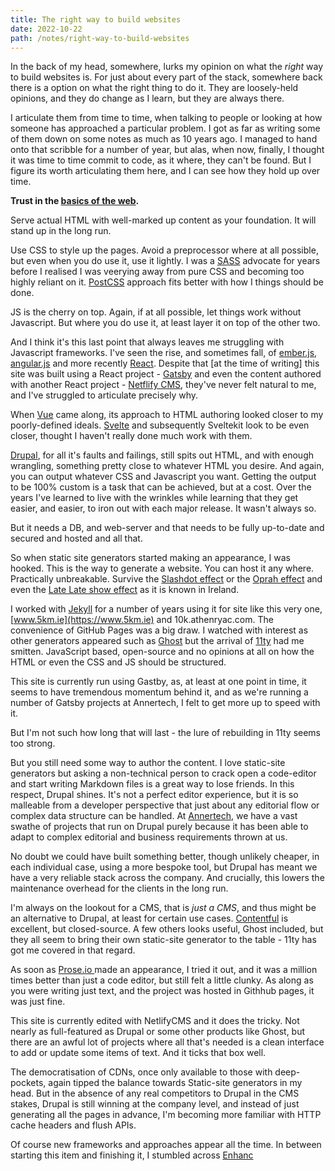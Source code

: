 ```yaml
---
title: The right way to build websites
date: 2022-10-22
path: /notes/right-way-to-build-websites
---
```

I﻿n the back of my head, somewhere, lurks my opinion on what the *right* way to build websites is. For just about every part of the stack, somewhere back there is a option on what the right thing to do it. They are loosely-held opinions, and they do change as I learn, but they are always there.

I﻿ articulate them from time to time, when talking to people or looking at how someone has approached a particular problem. I got as far as writing some of them down on some notes as much as 10 years ago. I managed to hand onto that scribble for a number of year, but alas, when now, finally, I thought it was time to time commit to code, as it where, they can't be found. But I figure its worth articulating them here, and I can see how they hold up over time. 

**T﻿rust in the [basics of the web](https://developer.mozilla.org/en-US/).**

S﻿erve actual HTML with well-marked up content as your foundation. It will stand up in the long run.

U﻿se CSS to style up the pages. Avoid a preprocessor where at all possible, but even when you do use it, use it lightly. I was a [SASS](https://sass-lang.com/) advocate for years before I realised I was veerying away from pure CSS and becoming too highly reliant on it. [PostCSS](https://postcss.org/) approach fits better with how I things should be done.

J﻿S is the cherry on top. Again, if at all possible, let things work without Javascript. But where you do use it, at least layer it on top of the other two.

A﻿nd I think it's this last point that always leaves me struggling with Javascript frameworks. I've seen the rise, and sometimes fall, of [ember.js](https://emberjs.com/), [angular.js](https://angularjs.org/) and more recently [React](https://reactjs.org/). Despite that \[at the time of writing] this site was built using a React project - [Gatsby](https://www.gatsbyjs.com/) and even the content authored with another React project - [Netflify CMS](https://www.netlifycms.org/), they've never felt natural to me, and I've struggled to articulate precisely why.

When [Vue](https://vuejs.org/) came along, its approach to HTML authoring looked closer to my poorly-defined ideals. [Svelte](https://svelte.dev/) and subsequently Sveltekit look to be even closer, thought I haven't really done much work with them.

[D﻿rupal](https://www.drupal.org), for all it's faults and failings, still spits out HTML, and with enough wrangling, something pretty close to whatever HTML you desire. And again, you can output whatever CSS and Javascript you want. Getting the output to be 100% custom is a task that can be achieved, but at a cost. Over the years I've learned to live with the wrinkles while learning that they get easier, and easier, to iron out with each major release. It wasn't always so.

B﻿ut it needs a DB, and web-server and that needs to be fully up-to-date and secured and hosted and all that.

S﻿o when static site generators started making an appearance, I was hooked. This is the way to generate a website. You can host it any where. Practically unbreakable. Survive the [Slashdot effect](https://en.wikipedia.org/wiki/Slashdot_effect) or the [Oprah effect](https://www.investopedia.com/terms/o/oprah-effect.asp) and even the [Late Late show effect](https://www.thesun.ie/tv/7981758/rte-late-late-toy-show-revolut-donates-crashes/) as it is known in Ireland.

I﻿ worked with [Jekyll](https://jekyllrb.com/) for a number of years using it for site like this very one, [www.5km.ie](https://www.5km.ie) and 10k.athenryac.com. The convenience of GitHub Pages was a big draw. I watched with interest as other generators appeared such as [Ghost](https://www.ghost.org) but the arrival of [11ty](https://www.11ty.dev/) had me smitten. JavaScript based, open-source and no opinions at all on how the HTML or even the CSS and JS should be structured. 

T﻿his site is currently run using Gastby, as, at least at one point in time, it seems to have tremendous momentum behind it, and as we're running a number of Gatsby projects at Annertech, I felt to get more up to speed with it. 

B﻿ut I'm not such how long that will last - the lure of rebuilding in 11ty seems too strong.

B﻿ut you still need some way to author the content. I love static-site generators but asking a non-technical person to crack open a code-editor and start writing Markdown files is a great way to lose friends. In this respect, Drupal shines. It's not a perfect editor experience, but it is so malleable from a developer perspective that just about any editorial flow or complex data structure can be handled. At [Annertech](https://www.annertech.com), we have a vast swathe of projects that run on Drupal purely because it has been able to adapt to complex editorial and business requirements thrown at us. 

N﻿o doubt we could have built something better, though unlikely cheaper, in each individual case, using a more bespoke tool, but Drupal has meant we have a very reliable stack across the company. And crucially, this lowers the maintenance overhead for the clients in the long run.

I﻿'m always on the lookout for a CMS, that is *just a CMS*, and thus might be an alternative to Drupal, at least for certain use cases. [Contentful](https://www.contentful.com/) is excellent, but closed-source. A few others looks useful, Ghost included, but they all seem to bring their own static-site generator to the table  - 11ty has got me covered in that regard.

A﻿s soon as [Prose.io ](https://prose.io/)made an appearance, I tried it out, and it was a million times better than just a code editor, but still felt a little clunky. As along as you were writing just text, and the project was hosted in Githhub pages, it was just fine.

T﻿his site is currently edited with NetlifyCMS and it does the tricky. Not nearly as full-featured as Drupal or some other products like Ghost, but there are an awful lot of projects where all that's needed is a clean interface to add or update some items of text. And it ticks that box well.

T﻿he democratisation of CDNs, once only available to those with deep-pockets, again tipped the balance towards Static-site generators in my head. But in the absence of any real competitors to Drupal in the CMS stakes, Drupal is still winning at the company level, and instead of just generating all the pages in advance, I'm becoming more familiar with HTTP cache headers and flush APIs.

O﻿f course new frameworks and approaches appear all the time. In between starting this item and finishing it, I stumbled across [Enhanc](https://enhance.dev/docs/)